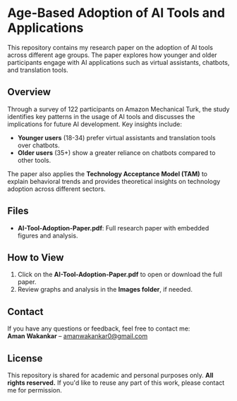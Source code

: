 # Age-Based Adoption of AI Tools and Applications

This repository contains my research paper on the adoption of AI tools across different age groups. The paper explores how younger and older participants engage with AI applications such as virtual assistants, chatbots, and translation tools.

## Overview
Through a survey of 122 participants on Amazon Mechanical Turk, the study identifies key patterns in the usage of AI tools and discusses the implications for future AI development. Key insights include:
- **Younger users** (18-34) prefer virtual assistants and translation tools over chatbots.
- **Older users** (35+) show a greater reliance on chatbots compared to other tools.

The paper also applies the **Technology Acceptance Model (TAM)** to explain behavioral trends and provides theoretical insights on technology adoption across different sectors.

## Files
- **AI-Tool-Adoption-Paper.pdf**: Full research paper with embedded figures and analysis.

## How to View
1. Click on the **AI-Tool-Adoption-Paper.pdf** to open or download the full paper.
2. Review graphs and analysis in the **Images folder**, if needed.

## Contact
If you have any questions or feedback, feel free to contact me:  
**Aman Wakankar** – [amanwakankar0@gmail.com](mailto:amanwakankar0@gmail.com)

## License
This repository is shared for academic and personal purposes only. **All rights reserved.** If you'd like to reuse any part of this work, please contact me for permission.
